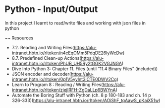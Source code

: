 # Python - Input/Output
In this project I learnt to read/write files and working with json files in python

~~ Resources

 - 7.2. Reading and Writing Files(https://alu-intranet.hbtn.io/rltoken/n4cEqOMm5PdqDE26lyWcDw)
 - 8.7. Predefined Clean-up Actions(https://alu-intranet.hbtn.io/rltoken/PhUB_UH5Ry2tGGK2VGJNGA)
 - Dive Into Python 3: Chapter 11. Files (until “11.4 Binary Files” (included))
 - JSON encoder and decoder(https://alu-intranet.hbtn.io/rltoken/0p1V5yvlnt3iCTE0DWV2Cg)
 - Learn to Program 8 : Reading / Writing Files(https://alu-intranet.hbtn.io/rltoken/zjejIRFH-ZgDaLLp6BWYnA)
 -  Automate the Boring Stuff with Python (ch. 8 p 180-183 and ch. 14 p 326-333)(https://alu-intranet.hbtn.io/rltoken/AOiShF_tqAawS_pKaiX51w)

